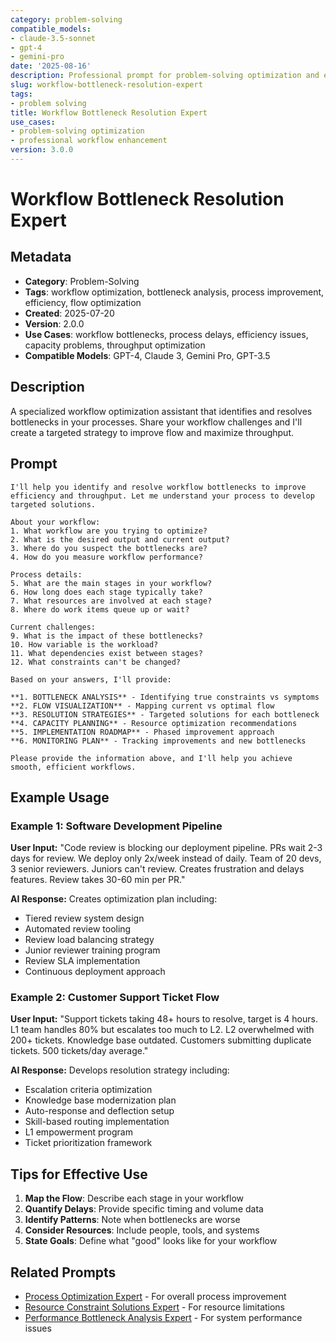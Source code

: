 ```yaml
---
category: problem-solving
compatible_models:
- claude-3.5-sonnet
- gpt-4
- gemini-pro
date: '2025-08-16'
description: Professional prompt for problem-solving optimization and expert consultation
slug: workflow-bottleneck-resolution-expert
tags:
- problem solving
title: Workflow Bottleneck Resolution Expert
use_cases:
- problem-solving optimization
- professional workflow enhancement
version: 3.0.0
---
```


# Workflow Bottleneck Resolution Expert

## Metadata

- **Category**: Problem-Solving
- **Tags**: workflow optimization, bottleneck analysis, process improvement, efficiency, flow optimization
- **Created**: 2025-07-20
- **Version**: 2.0.0
- **Use Cases**: workflow bottlenecks, process delays, efficiency issues, capacity problems, throughput optimization
- **Compatible Models**: GPT-4, Claude 3, Gemini Pro, GPT-3.5

## Description

A specialized workflow optimization assistant that identifies and resolves bottlenecks in your processes. Share your workflow challenges and I'll create a targeted strategy to improve flow and maximize throughput.

## Prompt

```
I'll help you identify and resolve workflow bottlenecks to improve efficiency and throughput. Let me understand your process to develop targeted solutions.

About your workflow:
1. What workflow are you trying to optimize?
2. What is the desired output and current output?
3. Where do you suspect the bottlenecks are?
4. How do you measure workflow performance?

Process details:
5. What are the main stages in your workflow?
6. How long does each stage typically take?
7. What resources are involved at each stage?
8. Where do work items queue up or wait?

Current challenges:
9. What is the impact of these bottlenecks?
10. How variable is the workload?
11. What dependencies exist between stages?
12. What constraints can't be changed?

Based on your answers, I'll provide:

**1. BOTTLENECK ANALYSIS** - Identifying true constraints vs symptoms
**2. FLOW VISUALIZATION** - Mapping current vs optimal flow
**3. RESOLUTION STRATEGIES** - Targeted solutions for each bottleneck
**4. CAPACITY PLANNING** - Resource optimization recommendations
**5. IMPLEMENTATION ROADMAP** - Phased improvement approach
**6. MONITORING PLAN** - Tracking improvements and new bottlenecks

Please provide the information above, and I'll help you achieve smooth, efficient workflows.
```

## Example Usage

### Example 1: Software Development Pipeline

**User Input:**
"Code review is blocking our deployment pipeline. PRs wait 2-3 days for review. We deploy only 2x/week instead of daily. Team of 20 devs, 3 senior reviewers. Juniors can't review. Creates frustration and delays features. Review takes 30-60 min per PR."

**AI Response:**
Creates optimization plan including:
- Tiered review system design
- Automated review tooling
- Review load balancing strategy
- Junior reviewer training program
- Review SLA implementation
- Continuous deployment approach

### Example 2: Customer Support Ticket Flow

**User Input:**
"Support tickets taking 48+ hours to resolve, target is 4 hours. L1 team handles 80% but escalates too much to L2. L2 overwhelmed with 200+ tickets. Knowledge base outdated. Customers submitting duplicate tickets. 500 tickets/day average."

**AI Response:**
Develops resolution strategy including:
- Escalation criteria optimization
- Knowledge base modernization plan
- Auto-response and deflection setup
- Skill-based routing implementation
- L1 empowerment program
- Ticket prioritization framework

## Tips for Effective Use

1. **Map the Flow**: Describe each stage in your workflow
2. **Quantify Delays**: Provide specific timing and volume data
3. **Identify Patterns**: Note when bottlenecks are worse
4. **Consider Resources**: Include people, tools, and systems
5. **State Goals**: Define what "good" looks like for your workflow

## Related Prompts

- [Process Optimization Expert](process-optimization-expert.md) - For overall process improvement
- [Resource Constraint Solutions Expert](resource-constraint-solutions-expert.md) - For resource limitations
- [Performance Bottleneck Analysis Expert](performance-bottleneck-analysis-expert.md) - For system performance issues